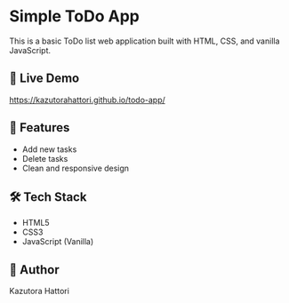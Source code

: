 # Simple ToDo App

This is a basic ToDo list web application built with HTML, CSS, and vanilla JavaScript.

## 🔗 Live Demo
https://kazutorahattori.github.io/todo-app/

## 📄 Features
- Add new tasks
- Delete tasks
- Clean and responsive design

## 🛠 Tech Stack
- HTML5
- CSS3
- JavaScript (Vanilla)

## 📁 Author
Kazutora Hattori
